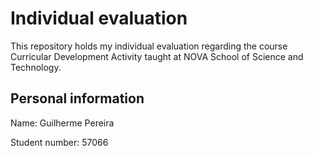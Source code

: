 # Individual evaluation
This repository holds my individual evaluation regarding the course Curricular Development Activity taught at NOVA School of Science and Technology.


## Personal information
Name: Guilherme Pereira

Student number: 57066

